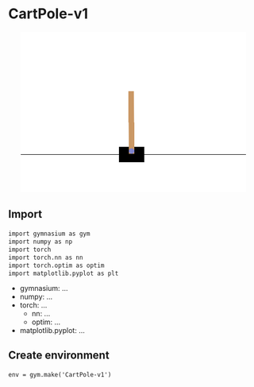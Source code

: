 # CartPole-v1

<p align="center">
  <img src="img/default.png" />
</p>


## Import

```
import gymnasium as gym
import numpy as np
import torch
import torch.nn as nn
import torch.optim as optim
import matplotlib.pyplot as plt
```

- gymnasium: ...
- numpy: ...
- torch: ...
  - nn: ...
  - optim: ...
- matplotlib.pyplot: ...

## Create environment

```
env = gym.make('CartPole-v1')
```
